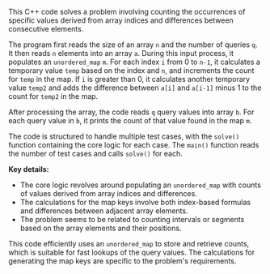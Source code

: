 This C++ code solves a problem involving counting the occurrences of specific values derived from array indices and differences between consecutive elements.

The program first reads the size of an array `n` and the number of queries `q`. It then reads `n` elements into an array `a`. During this input process, it populates an `unordered_map` `m`. For each index `i` from 0 to `n-1`, it calculates a temporary value `temp` based on the index and `n`, and increments the count for `temp` in the map. If `i` is greater than 0, it calculates another temporary value `temp2` and adds the difference between `a[i]` and `a[i-1]` minus 1 to the count for `temp2` in the map.

After processing the array, the code reads `q` query values into array `b`. For each query value in `b`, it prints the count of that value found in the map `m`.

The code is structured to handle multiple test cases, with the `solve()` function containing the core logic for each case. The `main()` function reads the number of test cases and calls `solve()` for each.

**Key details:**

* The core logic revolves around populating an `unordered_map` with counts of values derived from array indices and differences.
* The calculations for the map keys involve both index-based formulas and differences between adjacent array elements.
* The problem seems to be related to counting intervals or segments based on the array elements and their positions.

This code efficiently uses an `unordered_map` to store and retrieve counts, which is suitable for fast lookups of the query values. The calculations for generating the map keys are specific to the problem's requirements.
